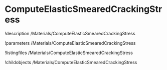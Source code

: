 <!-- MOOSE Documentation Stub: Remove this when content is added. -->

# ComputeElasticSmearedCrackingStress
!description /Materials/ComputeElasticSmearedCrackingStress

!parameters /Materials/ComputeElasticSmearedCrackingStress

!listingfiles /Materials/ComputeElasticSmearedCrackingStress

!childobjects /Materials/ComputeElasticSmearedCrackingStress
